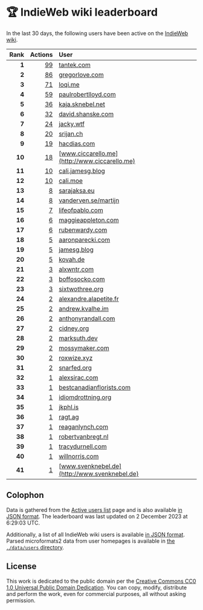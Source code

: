 # 🏆 IndieWeb wiki leaderboard

In the last 30 days, the following users have been active on the [IndieWeb wiki](https://indieweb.org).

| Rank | Actions | User |
|-----:|--------:|:-----|
| **1** | [99](https://indieweb.org/Special:Contributions/Tantek.com) | [tantek.com](http://tantek.com) |
| **2** | [86](https://indieweb.org/Special:Contributions/Gregorlove.com) | [gregorlove.com](http://gregorlove.com) |
| **3** | [71](https://indieweb.org/Special:Contributions/Loqi.me) | [loqi.me](http://loqi.me) |
| **4** | [59](https://indieweb.org/Special:Contributions/Paulrobertlloyd.com) | [paulrobertlloyd.com](http://paulrobertlloyd.com) |
| **5** | [36](https://indieweb.org/Special:Contributions/Kaja.sknebel.net) | [kaja.sknebel.net](http://kaja.sknebel.net) |
| **6** | [32](https://indieweb.org/Special:Contributions/David.shanske.com) | [david.shanske.com](http://david.shanske.com) |
| **7** | [24](https://indieweb.org/Special:Contributions/Jacky.wtf) | [jacky.wtf](http://jacky.wtf) |
| **8** | [20](https://indieweb.org/Special:Contributions/Srijan.ch) | [srijan.ch](http://srijan.ch) |
| **9** | [19](https://indieweb.org/Special:Contributions/Hacdias.com) | [hacdias.com](http://hacdias.com) |
| **10** | [18](https://indieweb.org/Special:Contributions/Www.ciccarello.me) | [www.ciccarello.me](http://www.ciccarello.me) |
| **11** | [10](https://indieweb.org/Special:Contributions/Cali.jamesg.blog) | [cali.jamesg.blog](http://cali.jamesg.blog) |
| **12** | [10](https://indieweb.org/Special:Contributions/Cali.moe) | [cali.moe](http://cali.moe) |
| **13** | [8](https://indieweb.org/Special:Contributions/Sarajaksa.eu) | [sarajaksa.eu](http://sarajaksa.eu) |
| **14** | [8](https://indieweb.org/Special:Contributions/Vanderven.se_martijn) | [vanderven.se/martijn](http://vanderven.se/martijn) |
| **15** | [7](https://indieweb.org/Special:Contributions/Lifeofpablo.com) | [lifeofpablo.com](http://lifeofpablo.com) |
| **16** | [6](https://indieweb.org/Special:Contributions/Maggieappleton.com) | [maggieappleton.com](http://maggieappleton.com) |
| **17** | [6](https://indieweb.org/Special:Contributions/Rubenwardy.com) | [rubenwardy.com](http://rubenwardy.com) |
| **18** | [5](https://indieweb.org/Special:Contributions/Aaronparecki.com) | [aaronparecki.com](http://aaronparecki.com) |
| **19** | [5](https://indieweb.org/Special:Contributions/Jamesg.blog) | [jamesg.blog](http://jamesg.blog) |
| **20** | [5](https://indieweb.org/Special:Contributions/Kovah.de) | [kovah.de](http://kovah.de) |
| **21** | [3](https://indieweb.org/Special:Contributions/Alxwntr.com) | [alxwntr.com](http://alxwntr.com) |
| **22** | [3](https://indieweb.org/Special:Contributions/Boffosocko.com) | [boffosocko.com](http://boffosocko.com) |
| **23** | [3](https://indieweb.org/Special:Contributions/Sixtwothree.org) | [sixtwothree.org](http://sixtwothree.org) |
| **24** | [2](https://indieweb.org/Special:Contributions/Alexandre.alapetite.fr) | [alexandre.alapetite.fr](http://alexandre.alapetite.fr) |
| **25** | [2](https://indieweb.org/Special:Contributions/Andrew.kvalhe.im) | [andrew.kvalhe.im](http://andrew.kvalhe.im) |
| **26** | [2](https://indieweb.org/Special:Contributions/Anthonyrandall.com) | [anthonyrandall.com](http://anthonyrandall.com) |
| **27** | [2](https://indieweb.org/Special:Contributions/Cidney.org) | [cidney.org](http://cidney.org) |
| **28** | [2](https://indieweb.org/Special:Contributions/Marksuth.dev) | [marksuth.dev](http://marksuth.dev) |
| **29** | [2](https://indieweb.org/Special:Contributions/Mossymaker.com) | [mossymaker.com](http://mossymaker.com) |
| **30** | [2](https://indieweb.org/Special:Contributions/Roxwize.xyz) | [roxwize.xyz](http://roxwize.xyz) |
| **31** | [2](https://indieweb.org/Special:Contributions/Snarfed.org) | [snarfed.org](http://snarfed.org) |
| **32** | [1](https://indieweb.org/Special:Contributions/Alexsirac.com) | [alexsirac.com](http://alexsirac.com) |
| **33** | [1](https://indieweb.org/Special:Contributions/Bestcanadianflorists.com) | [bestcanadianflorists.com](http://bestcanadianflorists.com) |
| **34** | [1](https://indieweb.org/Special:Contributions/Idiomdrottning.org) | [idiomdrottning.org](http://idiomdrottning.org) |
| **35** | [1](https://indieweb.org/Special:Contributions/Jkphl.is) | [jkphl.is](http://jkphl.is) |
| **36** | [1](https://indieweb.org/Special:Contributions/Ragt.ag) | [ragt.ag](http://ragt.ag) |
| **37** | [1](https://indieweb.org/Special:Contributions/Reaganlynch.com) | [reaganlynch.com](http://reaganlynch.com) |
| **38** | [1](https://indieweb.org/Special:Contributions/Robertvanbregt.nl) | [robertvanbregt.nl](http://robertvanbregt.nl) |
| **39** | [1](https://indieweb.org/Special:Contributions/Tracydurnell.com) | [tracydurnell.com](http://tracydurnell.com) |
| **40** | [1](https://indieweb.org/Special:Contributions/Willnorris.com) | [willnorris.com](http://willnorris.com) |
| **41** | [1](https://indieweb.org/Special:Contributions/Www.svenknebel.de) | [www.svenknebel.de](http://www.svenknebel.de) |


## Colophon

Data is gathered from the [Active users list](https://indieweb.org/Special:ActiveUsers) page and is also available [in JSON format](https://github.com/jgarber623/indieweb-wiki-leaderboard/blob/main/data/leaderboard.json). The leaderboard was last updated on 2 December 2023 at 6:29:03 UTC.

Additionally, a list of all IndieWeb wiki users is available [in JSON format](https://github.com/jgarber623/indieweb-wiki-leaderboard/blob/main/data/users.json). Parsed microformats2 data from user homepages is available in [the `./data/users` directory](https://github.com/jgarber623/indieweb-wiki-leaderboard/blob/main/data/users).

## License

This work is dedicated to the public domain per the [Creative Commons CC0 1.0 Universal Public Domain Dedication](https://creativecommons.org/publicdomain/zero/1.0/). You can copy, modify, distribute and perform the work, even for commercial purposes, all without asking permission.

